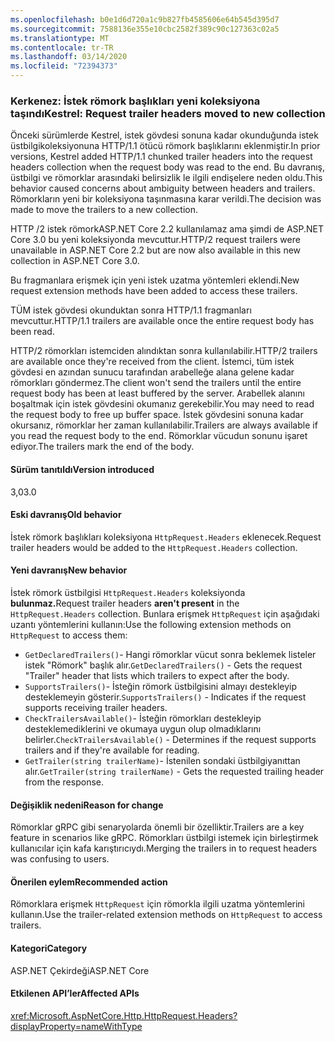 ```yaml
---
ms.openlocfilehash: b0e1d6d720a1c9b827fb4585606e64b545d395d7
ms.sourcegitcommit: 7588136e355e10cbc2582f389c90c127363c02a5
ms.translationtype: MT
ms.contentlocale: tr-TR
ms.lasthandoff: 03/14/2020
ms.locfileid: "72394373"
---
```

### <a name="kestrel-request-trailer-headers-moved-to-new-collection"></a><span data-ttu-id="569df-101">Kerkenez: İstek römork başlıkları yeni koleksiyona taşındı</span><span class="sxs-lookup"><span data-stu-id="569df-101">Kestrel: Request trailer headers moved to new collection</span></span>

<span data-ttu-id="569df-102">Önceki sürümlerde Kestrel, istek gövdesi sonuna kadar okunduğunda istek üstbilgikoleksiyonuna HTTP/1.1 ötücü römork başlıklarını eklenmiştir.</span><span class="sxs-lookup"><span data-stu-id="569df-102">In prior versions, Kestrel added HTTP/1.1 chunked trailer headers into the request headers collection when the request body was read to the end.</span></span> <span data-ttu-id="569df-103">Bu davranış, üstbilgi ve römorklar arasındaki belirsizlik le ilgili endişelere neden oldu.</span><span class="sxs-lookup"><span data-stu-id="569df-103">This behavior caused concerns about ambiguity between headers and trailers.</span></span> <span data-ttu-id="569df-104">Römorkların yeni bir koleksiyona taşınmasına karar verildi.</span><span class="sxs-lookup"><span data-stu-id="569df-104">The decision was made to move the trailers to a new collection.</span></span>

<span data-ttu-id="569df-105">HTTP /2 istek römorkASP.NET Core 2.2 kullanılamaz ama şimdi de ASP.NET Core 3.0 bu yeni koleksiyonda mevcuttur.</span><span class="sxs-lookup"><span data-stu-id="569df-105">HTTP/2 request trailers were unavailable in ASP.NET Core 2.2 but are now also available in this new collection in ASP.NET Core 3.0.</span></span>

<span data-ttu-id="569df-106">Bu fragmanlara erişmek için yeni istek uzatma yöntemleri eklendi.</span><span class="sxs-lookup"><span data-stu-id="569df-106">New request extension methods have been added to access these trailers.</span></span>

<span data-ttu-id="569df-107">TÜM istek gövdesi okunduktan sonra HTTP/1.1 fragmanları mevcuttur.</span><span class="sxs-lookup"><span data-stu-id="569df-107">HTTP/1.1 trailers are available once the entire request body has been read.</span></span>

<span data-ttu-id="569df-108">HTTP/2 römorkları istemciden alındıktan sonra kullanılabilir.</span><span class="sxs-lookup"><span data-stu-id="569df-108">HTTP/2 trailers are available once they're received from the client.</span></span> <span data-ttu-id="569df-109">İstemci, tüm istek gövdesi en azından sunucu tarafından arabelleğe alana gelene kadar römorkları göndermez.</span><span class="sxs-lookup"><span data-stu-id="569df-109">The client won't send the trailers until the entire request body has been at least buffered by the server.</span></span> <span data-ttu-id="569df-110">Arabellek alanını boşaltmak için istek gövdesini okumanız gerekebilir.</span><span class="sxs-lookup"><span data-stu-id="569df-110">You may need to read the request body to free up buffer space.</span></span> <span data-ttu-id="569df-111">İstek gövdesini sonuna kadar okursanız, römorklar her zaman kullanılabilir.</span><span class="sxs-lookup"><span data-stu-id="569df-111">Trailers are always available if you read the request body to the end.</span></span> <span data-ttu-id="569df-112">Römorklar vücudun sonunu işaret ediyor.</span><span class="sxs-lookup"><span data-stu-id="569df-112">The trailers mark the end of the body.</span></span>

#### <a name="version-introduced"></a><span data-ttu-id="569df-113">Sürüm tanıtıldı</span><span class="sxs-lookup"><span data-stu-id="569df-113">Version introduced</span></span>

<span data-ttu-id="569df-114">3,0</span><span class="sxs-lookup"><span data-stu-id="569df-114">3.0</span></span>

#### <a name="old-behavior"></a><span data-ttu-id="569df-115">Eski davranış</span><span class="sxs-lookup"><span data-stu-id="569df-115">Old behavior</span></span>

<span data-ttu-id="569df-116">İstek römork başlıkları koleksiyona `HttpRequest.Headers` eklenecek.</span><span class="sxs-lookup"><span data-stu-id="569df-116">Request trailer headers would be added to the `HttpRequest.Headers` collection.</span></span>

#### <a name="new-behavior"></a><span data-ttu-id="569df-117">Yeni davranış</span><span class="sxs-lookup"><span data-stu-id="569df-117">New behavior</span></span>

<span data-ttu-id="569df-118">İstek römork üstbilgisi `HttpRequest.Headers` koleksiyonda **bulunmaz.**</span><span class="sxs-lookup"><span data-stu-id="569df-118">Request trailer headers **aren't present** in the `HttpRequest.Headers` collection.</span></span> <span data-ttu-id="569df-119">Bunlara erişmek `HttpRequest` için aşağıdaki uzantı yöntemlerini kullanın:</span><span class="sxs-lookup"><span data-stu-id="569df-119">Use the following extension methods on `HttpRequest` to access them:</span></span>

- <span data-ttu-id="569df-120">`GetDeclaredTrailers()`- Hangi römorklar vücut sonra beklemek listeler istek "Römork" başlık alır.</span><span class="sxs-lookup"><span data-stu-id="569df-120">`GetDeclaredTrailers()` - Gets the request "Trailer" header that lists which trailers to expect after the body.</span></span>
- <span data-ttu-id="569df-121">`SupportsTrailers()`- İsteğin römork üstbilgisini almayı destekleyip desteklemeyin gösterir.</span><span class="sxs-lookup"><span data-stu-id="569df-121">`SupportsTrailers()` - Indicates if the request supports receiving trailer headers.</span></span>
- <span data-ttu-id="569df-122">`CheckTrailersAvailable()`- İsteğin römorkları destekleyip desteklemediklerini ve okumaya uygun olup olmadıklarını belirler.</span><span class="sxs-lookup"><span data-stu-id="569df-122">`CheckTrailersAvailable()` - Determines if the request supports trailers and if they're available for reading.</span></span>
- <span data-ttu-id="569df-123">`GetTrailer(string trailerName)`- İstenilen sondaki üstbilgiyanıttan alır.</span><span class="sxs-lookup"><span data-stu-id="569df-123">`GetTrailer(string trailerName)` - Gets the requested trailing header from the response.</span></span>

#### <a name="reason-for-change"></a><span data-ttu-id="569df-124">Değişiklik nedeni</span><span class="sxs-lookup"><span data-stu-id="569df-124">Reason for change</span></span>

<span data-ttu-id="569df-125">Römorklar gRPC gibi senaryolarda önemli bir özelliktir.</span><span class="sxs-lookup"><span data-stu-id="569df-125">Trailers are a key feature in scenarios like gRPC.</span></span> <span data-ttu-id="569df-126">Römorkları üstbilgi istemek için birleştirmek kullanıcılar için kafa karıştırıcıydı.</span><span class="sxs-lookup"><span data-stu-id="569df-126">Merging the trailers in to request headers was confusing to users.</span></span>

#### <a name="recommended-action"></a><span data-ttu-id="569df-127">Önerilen eylem</span><span class="sxs-lookup"><span data-stu-id="569df-127">Recommended action</span></span>

<span data-ttu-id="569df-128">Römorklara erişmek `HttpRequest` için römorkla ilgili uzatma yöntemlerini kullanın.</span><span class="sxs-lookup"><span data-stu-id="569df-128">Use the trailer-related extension methods on `HttpRequest` to access trailers.</span></span>

#### <a name="category"></a><span data-ttu-id="569df-129">Kategori</span><span class="sxs-lookup"><span data-stu-id="569df-129">Category</span></span>

<span data-ttu-id="569df-130">ASP.NET Çekirdeği</span><span class="sxs-lookup"><span data-stu-id="569df-130">ASP.NET Core</span></span>

#### <a name="affected-apis"></a><span data-ttu-id="569df-131">Etkilenen API’ler</span><span class="sxs-lookup"><span data-stu-id="569df-131">Affected APIs</span></span>

<xref:Microsoft.AspNetCore.Http.HttpRequest.Headers?displayProperty=nameWithType>

<!--

#### Affected APIs

`P:Microsoft.AspNetCore.Http.HttpRequest.Headers`

-->
